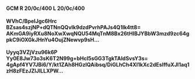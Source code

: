 #### GCM R 20/0c/400 L 20/0c/400
**WVhC/BpeIJgc6Hrc**<br/>**BZsas4szjNP+dQTNnQQvIk9dzdPvrhPAJs4Q1lk4tt8=**<br/>**AKmGA9iyRXu8NoXwXwqNQU54MqTnM8Bx26tHIBJYBbW3mzd9zc64gpkC9iOXGkJHnYu4OujZNewvp9sH...**<br/><br/>
**Uyyq3VZjVzu96k6P**<br/>**Yy0E8Jw73o3sK6T2N99g+bHcl5sGG3TgkTAIdSvsY3s=**<br/>**4gApf4YV7JBi6/Y/kt1ZAh8HGzlQAibsq/DiGLhCh4Xl1kXc2dEsIffuXJI1aq1zH8zFEzJZlJlLLXPW...**